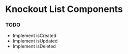# Knockout List Components

### TODO
- Implement isCreated
- Implement isUpdated
- Implement isDeleted